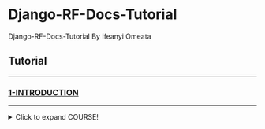 # Django-RF-Docs-Tutorial

Django-RF-Docs-Tutorial By Ifeanyi Omeata

## Tutorial

---

### [1-INTRODUCTION](#)

---
<details>
  <summary>Click to expand COURSE!</summary>

<details>
  <summary>### 1. Django RF Docs</summary>

### [https://www.django-rest-framework.org/](https://www.django-rest-framework.org/)
</details>




### 2. Create a virtual environment

```python
  python -m venv venv
  source venv/bin/activate

  python -m venv venv
  Set-ExecutionPolicy Unrestricted -Scope Process
  venv\Scripts\activate
```

### 3. Install Django and Django REST framework

```python
  pip install django django-rest-framework django-shortcuts
```
```python
  pip freeze
```
```python
  pip install -r requirements.txt
```
```python
  pip freeze > requirements.txt
```

### 4. Set up a new project with a single application
```python
  django-admin startproject tutorial .
```
```python
  django-admin startapp quickstart
```

### 5. Sync your database for the first time
```python
  python manage.py makemigrations
```
```python
  python manage.py migrate
```

### 6. Add Django Rest Framework to settings - [here](https://github.com/iomeata/Django-API-Tutorial-1/commit/388d9ef90e787e6836b472370251500993521611)

</details>